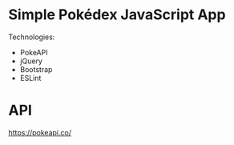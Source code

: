 # Simple Pokédex JavaScript App
Technologies:
- PokeAPI
- jQuery
- Bootstrap
- ESLint
  
# API
https://pokeapi.co/
